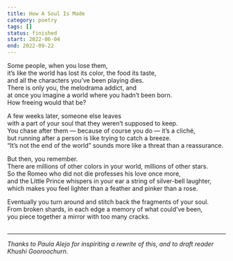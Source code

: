 ```yaml
---
title: How A Soul Is Made
category: poetry
tags: []
status: finished
start: 2022-06-04
end: 2022-09-22
---
```


Some people, when you lose them,  
it’s like the world has lost its color, the food its taste,  
and all the characters you’ve been playing dies.  
There is only you, the melodrama addict, and  
at once you imagine a world where you hadn’t been born.  
How freeing would that be?

A few weeks later, someone else leaves  
with a part of your soul that they weren’t supposed to keep.  
You chase after them — because of course you do — it’s a cliché,  
but running after a person is like trying to catch a breeze.  
“It’s not the end of the world” sounds more like a threat than a reassurance.

But then, you remember.  
There are millions of other colors in your world, millions of other stars.  
So the Romeo who did not die professes his love once more,  
and the Little Prince whispers in your ear a string of silver-bell laughter,  
which makes you feel lighter than a feather and pinker than a rose.  

Eventually you turn around and stitch back the fragments of your soul.  
From broken shards, in each edge a memory of what could’ve been,  
you piece together a mirror with too many cracks.  
<br>

---

*Thanks to Paula Alejo for inspiriting a rewrite of this, and to draft reader Khushi Gooroochurn.*
